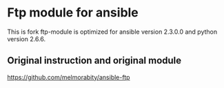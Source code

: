 # Ftp module for ansible
This is fork ftp-module is optimized for ansible version 2.3.0.0 and python version 2.6.6. 

## Original instruction and original module
https://github.com/melmorabity/ansible-ftp
